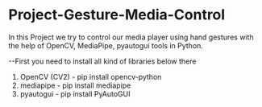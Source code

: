 # Project-Gesture-Media-Control
In this Project we try to control our media player using hand gestures with the help of OpenCV, MediaPipe, pyautogui tools in Python.

--First you need to install all kind of libraries below there
1. OpenCV (CV2) - pip install opencv-python
2. mediapipe - pip install mediapipe
3. pyautogui - pip install PyAutoGUI
